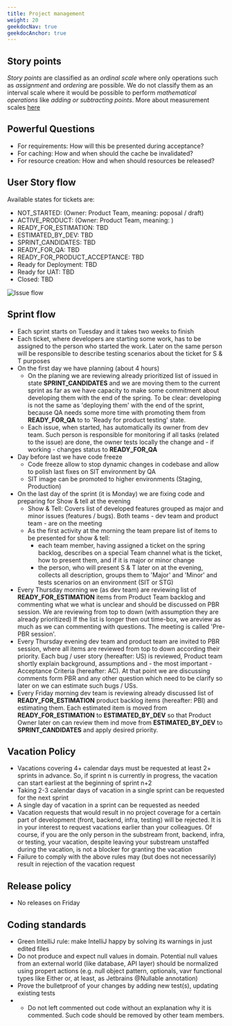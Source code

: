 ```yaml
---
title: Project management
weight: 20
geekdocNav: true
geekdocAnchor: true
---
```


## Story points

*Story points* are classified as an *ordinal scale* where only operations such as *assignment* and *ordering* are possible. We do not classify them as an interval scale where it would be possible to perform *mathematical operations* like *adding or subtracting points*. More about measurement scales [here](https://cyrkiel.info/statystyka/skale-pomiarowe)

## Powerful Questions

- For requirements: How will this be presented during acceptance?
- For caching: How and when should the cache be invalidated?
- For resource creation: How and when should resources be released?

## User Story flow

Available states for tickets are: 

- NOT_STARTED: (Owner: Product Team, meaning: poposal / draft)
- ACTIVE_PRODUCT: (Owner: Product Team, meaning: )
- READY_FOR_ESTIMATION: TBD
- ESTIMATED_BY_DEV: TBD
- SPRINT_CANDIDATES: TBD
- READY_FOR_QA: TBD
- READY_FOR_PRODUCT_ACCEPTANCE: TBD
- Ready for Deployment: TBD
- Ready for UAT: TBD
- Closed: TBD

![Issue flow](flow1.png "a title")

## Sprint flow

- Each sprint starts on Tuesday and it takes two weeks to finish
- Each ticket, where developers are starting some work, has to be assigned to the person who started the work. Later on the same person will be responsible to describe testing scenarios about the ticket for S & T purposes
- On the first day we have planning (about 4 hours)
  - On the planing we are reviewing already prioritized list of issued in state **SPRINT_CANDIDATES** and we are moving them to the current sprint as far as we have capacity to make some commitment about developing them with the end of the spring. To be clear: developing is not the same as 'deploying them' with the end of the sprint, because QA needs some more time with promoting them from **READY_FOR_QA** to to 'Ready for product testing' state.
  - Each issue, when started, has automatically its owner from dev team. Such person is responsible for monitoring if all tasks (related to the issue) are done, the owner tests locally the change and - if working - changes  status to **READY_FOR_QA**
- Day before last we have code freeze
  - Code freeze allow to stop dynamic changes in codebase and allow to polish last fixes on SIT environment by QA
  - SIT image can be promoted to higher environments (Staging, Production)
- On the last day of the sprint (it is Monday) we are fixing code and preparing for Show & tell at the evening
  - Show & Tell: Covers list of developed features grouped as major and minor issues (features / bugs). Both teams - dev team and product team - are on the meeting
  - As the first activity at the morning the team prepare list of items to be presented for show & tell:
    - each team member, having assigned a ticket on the spring backlog, describes on a special Team channel what is the ticket, how to present them, and if it is major or minor change
    - the person, who will present S & T later on at the evening, collects all description, groups them to 'Major' and 'Minor' and tests scenarios on an environment (SIT or STG)
- Every Thursday morning we (as dev team) are reviewing list of **READY_FOR_ESTIMATION** items from Product Team backlog and commenting what we what is unclear and should be discussed on PBR session. We are reviewing from top to down (with assumption they are already prioritized)  If the list is longer then out time-box, we areview as much as we can commenting with questions. The meeting is called 'Pre-PBR session'.
- Every Thursday evening dev team and product team are invited to PBR session, where all items are reviewed from top to down according their priority. Each bug / user story (hereafter: US) is reviewed, Product team shortly explain  background, assumptions and - the most important - Acceptance Criteria (hereafter: AC). At that point we are discussing comments form PBR and any other question which need to be clarify so later on we can estimate such bugs / USs.
- Every Friday morning dev team is reviewing already discussed list of **READY_FOR_ESTIMATION** product backlog items (hereafter: PBI) and estimating them. Each estimated item is moved from **READY_FOR_ESTIMATION** to **ESTIMATED_BY_DEV** so that Product Owner later on can review them ind move from **ESTIMATED_BY_DEV** to **SPRINT_CANDIDATES** and apply desired priority.

## Vacation Policy

- Vacations covering 4+ calendar days must be requested at least 2+ sprints in advance. So, if sprint n is currently in progress, the vacation can start earliest at the beginning of sprint n+2
- Taking 2-3 calendar days of vacation in a single sprint can be requested for the next sprint
- A single day of vacation in a sprint can be requested as needed
- Vacation requests that would result in no project coverage for a certain part of development (front, backend, infra, testing) will be rejected. It is in your interest to request vacations earlier than your colleagues. Of course, if you are the only person in the substream front, backend, infra, or testing, your vacation, despite leaving your substream unstaffed during the vacation, is not a blocker for granting the vacation
- Failure to comply with the above rules may (but does not necessarily) result in rejection of the vacation request

## Release policy

- No releases on Friday

## Coding standards

- Green IntelliJ rule: make IntelliJ happy by solving its warnings in just edited files
- Do not produce and expect null values in domain. Potential null values from an external world (like database, API layer) should be normalized using propert actions (e.g. null object pattern, optionals, vavr functional types like Either or, at least, as Jetbrains @Nullable annotation)
- Prove the bulletproof of your changes by adding new test(s), updating existing tests
- - Do not left commented out code without an explanation why it is commented. Such code should be removed by other team members.